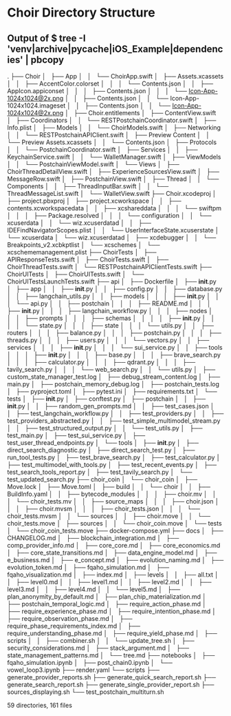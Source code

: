 # Choir Directory Structure
## Output of $ tree -I 'venv|archive|__pycache__|iOS_Example|dependencies' | pbcopy

.
├── Choir
│   ├── App
│   │   └── ChoirApp.swift
│   ├── Assets.xcassets
│   │   ├── AccentColor.colorset
│   │   │   └── Contents.json
│   │   ├── AppIcon.appiconset
│   │   │   ├── Contents.json
│   │   │   └── Icon-App-1024x1024@2x.png
│   │   ├── Contents.json
│   │   └── Icon-App-1024x1024.imageset
│   │       ├── Contents.json
│   │       └── Icon-App-1024x1024@2x.png
│   ├── Choir.entitlements
│   ├── ContentView.swift
│   ├── Coordinators
│   │   └── RESTPostchainCoordinator.swift
│   ├── Info.plist
│   ├── Models
│   │   └── ChoirModels.swift
│   ├── Networking
│   │   └── RESTPostchainAPIClient.swift
│   ├── Preview Content
│   │   └── Preview Assets.xcassets
│   │       └── Contents.json
│   ├── Protocols
│   │   └── PostchainCoordinator.swift
│   ├── Services
│   │   ├── KeychainService.swift
│   │   └── WalletManager.swift
│   ├── ViewModels
│   │   └── PostchainViewModel.swift
│   └── Views
│       ├── ChoirThreadDetailView.swift
│       ├── ExperienceSourcesView.swift
│       ├── MessageRow.swift
│       ├── PostchainView.swift
│       ├── Thread
│       │   └── Components
│       │       ├── ThreadInputBar.swift
│       │       └── ThreadMessageList.swift
│       └── WalletView.swift
├── Choir.xcodeproj
│   ├── project.pbxproj
│   ├── project.xcworkspace
│   │   ├── contents.xcworkspacedata
│   │   ├── xcshareddata
│   │   │   └── swiftpm
│   │   │       ├── Package.resolved
│   │   │       └── configuration
│   │   └── xcuserdata
│   │       └── wiz.xcuserdatad
│   │           ├── IDEFindNavigatorScopes.plist
│   │           └── UserInterfaceState.xcuserstate
│   └── xcuserdata
│       └── wiz.xcuserdatad
│           ├── xcdebugger
│           │   └── Breakpoints_v2.xcbkptlist
│           └── xcschemes
│               └── xcschememanagement.plist
├── ChoirTests
│   ├── APIResponseTests.swift
│   ├── ChoirTests.swift
│   ├── ChoirThreadTests.swift
│   └── RESTPostchainAPIClientTests.swift
├── ChoirUITests
│   ├── ChoirUITests.swift
│   └── ChoirUITestsLaunchTests.swift
├── api
│   ├── Dockerfile
│   ├── __init__.py
│   ├── app
│   │   ├── __init__.py
│   │   ├── config.py
│   │   ├── database.py
│   │   ├── langchain_utils.py
│   │   ├── models
│   │   │   ├── __init__.py
│   │   │   └── api.py
│   │   ├── postchain
│   │   │   ├── README.md
│   │   │   ├── __init__.py
│   │   │   ├── langchain_workflow.py
│   │   │   ├── nodes
│   │   │   ├── prompts
│   │   │   ├── schemas
│   │   │   │   ├── __init__.py
│   │   │   │   └── state.py
│   │   │   ├── state
│   │   │   └── utils.py
│   │   ├── routers
│   │   │   ├── balance.py
│   │   │   ├── postchain.py
│   │   │   ├── threads.py
│   │   │   ├── users.py
│   │   │   └── vectors.py
│   │   ├── services
│   │   │   ├── __init__.py
│   │   │   └── sui_service.py
│   │   ├── tools
│   │   │   ├── __init__.py
│   │   │   ├── base.py
│   │   │   ├── brave_search.py
│   │   │   ├── calculator.py
│   │   │   ├── qdrant.py
│   │   │   ├── tavily_search.py
│   │   │   └── web_search.py
│   │   └── utils.py
│   ├── custom_state_manager_test.log
│   ├── debug_stream_content.log
│   ├── main.py
│   ├── postchain_memory_debug.log
│   ├── postchain_tests.log
│   ├── pyproject.toml
│   ├── pytest.ini
│   ├── requirements.txt
│   └── tests
│       ├── __init__.py
│       ├── conftest.py
│       ├── postchain
│       │   ├── __init__.py
│       │   ├── random_gen_prompts.md
│       │   ├── test_cases.json
│       │   ├── test_langchain_workflow.py
│       │   ├── test_providers.py
│       │   ├── test_providers_abstracted.py
│       │   ├── test_simple_multimodel_stream.py
│       │   ├── test_structured_output.py
│       │   └── test_utils.py
│       ├── test_main.py
│       ├── test_sui_service.py
│       ├── test_user_thread_endpoints.py
│       └── tools
│           ├── __init__.py
│           ├── direct_search_diagnostic.py
│           ├── direct_search_test.py
│           ├── run_tool_tests.py
│           ├── test_brave_search.py
│           ├── test_calculator.py
│           ├── test_multimodel_with_tools.py
│           ├── test_recent_events.py
│           ├── test_search_tools_report.py
│           ├── test_tavily_search.py
│           └── test_updated_search.py
├── choir_coin
│   └── choir_coin
│       ├── Move.lock
│       ├── Move.toml
│       ├── build
│       │   └── choir
│       │       ├── BuildInfo.yaml
│       │       ├── bytecode_modules
│       │       │   ├── choir.mv
│       │       │   └── choir_tests.mv
│       │       ├── source_maps
│       │       │   ├── choir.json
│       │       │   ├── choir.mvsm
│       │       │   ├── choir_tests.json
│       │       │   └── choir_tests.mvsm
│       │       └── sources
│       │           ├── choir.move
│       │           └── choir_tests.move
│       ├── sources
│       │   └── choir_coin.move
│       └── tests
│           └── choir_coin_tests.move
├── docker-compose.yml
├── docs
│   ├── CHANGELOG.md
│   ├── blockchain_integration.md
│   ├── comp_provider_info.md
│   ├── core_core.md
│   ├── core_economics.md
│   ├── core_state_transitions.md
│   ├── data_engine_model.md
│   ├── e_business.md
│   ├── e_concept.md
│   ├── evolution_naming.md
│   ├── evolution_token.md
│   ├── fqaho_simulation.md
│   ├── fqaho_visualization.md
│   ├── index.md
│   ├── levels
│   │   ├── all.txt
│   │   ├── level0.md
│   │   ├── level1.md
│   │   ├── level2.md
│   │   ├── level3.md
│   │   ├── level4.md
│   │   └── level5.md
│   ├── plan_anonymity_by_default.md
│   ├── plan_chip_materialization.md
│   ├── postchain_temporal_logic.md
│   ├── require_action_phase.md
│   ├── require_experience_phase.md
│   ├── require_intention_phase.md
│   ├── require_observation_phase.md
│   ├── require_phase_requirements_index.md
│   ├── require_understanding_phase.md
│   ├── require_yield_phase.md
│   ├── scripts
│   │   ├── combiner.sh
│   │   └── update_tree.sh
│   ├── security_considerations.md
│   ├── stack_argument.md
│   ├── state_management_patterns.md
│   └── tree.md
├── notebooks
│   ├── fqaho_simulation.ipynb
│   ├── post_chain0.ipynb
│   └── vowel_loop3.ipynb
├── render.yaml
└── scripts
    ├── generate_provider_reports.sh
    ├── generate_quick_search_report.sh
    ├── generate_search_report.sh
    ├── generate_single_provider_report.sh
    ├── sources_displaying.sh
    └── test_postchain_multiturn.sh

59 directories, 161 files
